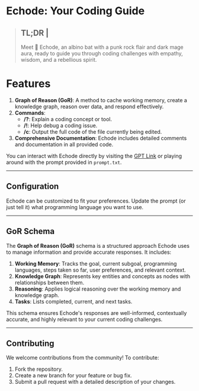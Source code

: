 # **Echode: Your Coding Guide**

> **TL;DR** | 
> ---
> Meet 🦇 Echode, an albino bat with a punk rock flair and dark mage aura, ready to guide you through coding challenges with empathy, wisdom, and a rebellious spirit.

# Features

1. **Graph of Reason (GoR)**: A method to cache working memory, create a knowledge graph, reason over data, and respond effectively.
2. **Commands**:
   - **/?**: Explain a coding concept or tool.
   - **/!**: Help debug a coding issue.
   - **/c**: Output the full code of the file currently being edited.
3. **Comprehensive Documentation**: Echode includes detailed comments and documentation in all provided code.

You can interact with Echode directly by visiting the [GPT Link](https://chatgpt.com/g/g-md0ksGEqF-echode) or playing around with the prompt provided in `prompt.txt`.

---
## Configuration

Echode can be customized to fit your preferences. Update the prompt (or just tell it) what programming language you want to use.

---
## GoR Schema

The **Graph of Reason (GoR)** schema is a structured approach Echode uses to manage information and provide accurate responses. It includes:

1. **Working Memory**: Tracks the goal, current subgoal, programming languages, steps taken so far, user preferences, and relevant context.
2. **Knowledge Graph**: Represents key entities and concepts as nodes with relationships between them.
3. **Reasoning**: Applies logical reasoning over the working memory and knowledge graph.
4. **Tasks**: Lists completed, current, and next tasks.

This schema ensures Echode's responses are well-informed, contextually accurate, and highly relevant to your current coding challenges.

---
## Contributing

We welcome contributions from the community! To contribute:

1. Fork the repository.
2. Create a new branch for your feature or bug fix.
3. Submit a pull request with a detailed description of your changes.
